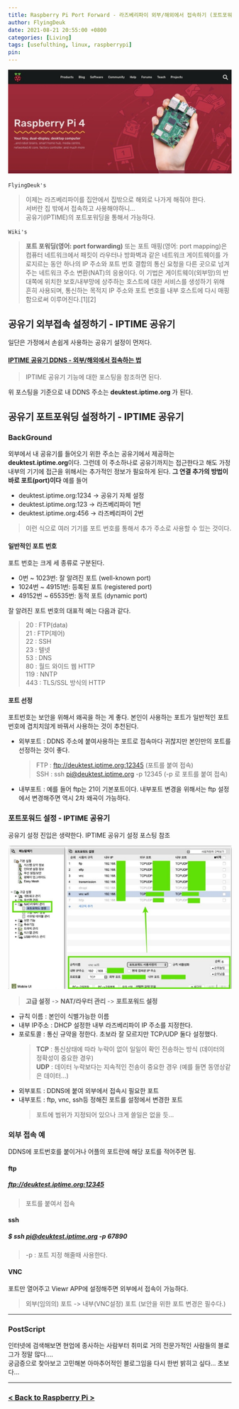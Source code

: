 ```yaml
---
title: Raspberry Pi Port Forward - 라즈베리파이 외부/해외에서 접속하기 (포트포워드)
author: FlyingDeuk
date: 2021-08-21 20:55:00 +0800
categories: [Living]
tags: [usefulthing, linux, raspberrypi]
pin:
---
```


![pi](/img/living/pi/pi.jpg)

`FlyingDeuk's`
> 이제는 라즈베리파이를 집안에서 집밖으로 해외로 나가게 해줘야 한다. <br>
서버란 집 밖에서 접속하고 사용해야하니...<br>
공유기(IPTIME)의 포트포워딩을 통해서 가능하다.

`Wiki's`
>**포트 포워딩(영어: port forwarding)** 또는 포트 매핑(영어: port mapping)은 컴퓨터 네트워크에서 패킷이 라우터나 방화벽과 같은 네트워크 게이트웨이를 가로지르는 동안 하나의 IP 주소와 포트 번호 결합의 통신 요청을 다른 곳으로 넘겨주는 네트워크 주소 변환(NAT)의 응용이다. 이 기법은 게이트웨이(외부망)의 반대쪽에 위치한 보호/내부망에 상주하는 호스트에 대한 서비스를 생성하기 위해 흔히 사용되며, 통신하는 목적지 IP 주소와 포트 번호를 내부 호스트에 다시 매핑함으로써 이루어진다.[1][2]

## 공유기 외부접속 설정하기 - IPTIME 공유기
일단은 가정에서 손쉽게 사용하는 공유기 설정이 먼저다.

#### [IPTIME 공유기 DDNS - 외부/해외에서 접속하는 법](/posts/IptimeSet/)
>IPTIME 공유기 기능에 대한 포스팅을 참조하면 된다.

위 포스팅을 기준으로 내 DDNS 주소는 **deuktest.iptime.org** 가 된다.

## 공유기 포트포워딩 설정하기 - IPTIME 공유기
### BackGround
외부에서 내 공유기를 들어오기 위한 주소는 공유기에서 제공하는 **deuktest.iptime.org**이다. 그런데 이 주소하나로 공유기까지는 접근한다고 해도 가정내부의 기기에 접근을 위해서는 추가적인 정보가 필요하게 된다.
**그 연결 추가의 방법이 바로 포트(port)이다**
예를 들어
- deuktest.iptime.org:1234 -> 공유기 자체 설정
- deuktest.iptime.org:123 -> 라즈베리파이 1번
- deuktest.iptime.org:456 -> 라즈베리파이 2번
>이런 식으로 여러 기기를 포트 번호를 통해서 추가 주소로 사용할 수 있는 것이다.

#### 일반적인 포트 번호
포트 번호는 크게 세 종류로 구분된다.
- 0번 ~ 1023번: 잘 알려진 포트 (well-known port)
- 1024번 ~ 49151번: 등록된 포트 (registered port)
- 49152번 ~ 65535번: 동적 포트 (dynamic port)

잘 알려진 포트 번호의 대표적 예는 다음과 같다.

>20 : FTP(data) <br>
21 : FTP(제어) <br>
22 : SSH <br>
23 : 텔넷 <br>
53 : DNS <br>
80 : 월드 와이드 웹 HTTP <br>
119 : NNTP <br>
443 : TLS/SSL 방식의 HTTP <br>

#### 포트 선정
포트번호는 보안을 위해서 왜곡을 하는 게 좋다. 본인이 사용하는 포트가 일반적인 포트번호에 겹치치않게 바꿔서 사용하는 것이 추천된다.
- 외부포트 : DDNS 주소에 붙여사용하는 포트로 접속마다 귀찮지만 본인만의 포트를 선정하는 것이 좋다.
  >FTP : ftp://deuktest.iptime.org:12345 (포트를 붙여 접속)<br>
  SSH : ssh pi@deuktest.iptime.org -p 12345 (-p 로 포트를 붙여 접속)<br>

- 내부포트 : 예를 들어 ftp는 21이 기본포트이다. 내부포트 변경을 위해서는 ftp 설정에서 변경해주면 역시 2차 왜곡이 가능하다.

### 포트포워드 설정 - IPTIME 공유기
공유기 설정 진입은 생략한다. IPTIME 공유기 설정 포스팅 참조

![port](/img/living/pi/port1.jpg)
>**고급 설정** -> **NAT/라우터 관리** -> **포트포워드 설정**

- 규칙 이름 : 본인이 식별가능한 이름
- 내부 IP주소 : DHCP 설정한 내부 라즈베리파이 IP 주소를 지정한다.
- 포로토콜 : 통신 규약을 정한다. 초보라 잘 모르지만 TCP/UDP 둘다 설정했다.
  >**TCP** : 통신상태에 따라 누락이 없이 일일이 확인 전송하는 방식 (데이터의 정확성이 중요한 경우) <br>
  **UDP** : 데이터 누락보다는 지속적인 전송이 중요한 경우 (예를 들면 동영상같은 데이터...)
- 외부포트 : DDNS에 붙여 외부에서 접속시 필요한 포트
- 내부포트 : ftp, vnc, ssh등 정해진 포트를 설정에서 변경한 포트
  >포트에 범위가 지정되어 있으나 크게 쓸일은 없을 듯...

### 외부 접속 예
DDNS에 포트번호를 붙이거나 어플의 포트란에 해당 포트를 적어주면 됨.
#### ftp
##### ftp://deuktest.iptime.org:12345
>포트를 붙여서 접속

#### ssh
##### $ ssh pi@deuktest.iptime.org -p 67890
>-p : 포트 지정 해줄때 사용한다.

#### VNC
포트만 열어주고 Viewr APP에 설정해주면 외부에서 접속이 가능하다.
>외부(임의의) 포트 -> 내부(VNC설정) 포트 (보안을 위한 포트 변경은 필수다.)

-------

### PostScript
인터넷에 검색해보면 현업에 종사하는 사람부터 취미로 거의 전문가적인 사람들의 블로그가 정말 많다.... <br>
궁금증으로 찾아보고 고민해본 아마추어적인 블로그임을 다시 한번 밝히고 싶다... 초보다...

-----------

### [< Back to Raspberry Pi >](/posts/RaspberryPi/)
